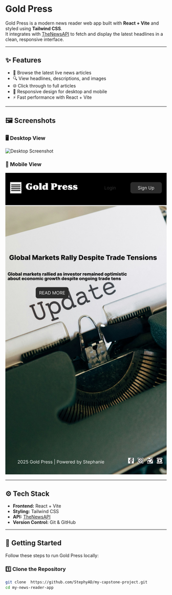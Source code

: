 # Gold Press

Gold Press is a modern news reader web app built with **React + Vite** and styled using **Tailwind CSS**.  
It integrates with [TheNewsAPI](https://www.thenewsapi.com/) to fetch and display the latest headlines in a clean, responsive interface.  

---

## ✨ Features
- 📌 Browse the latest live news articles  
- 🔍 View headlines, descriptions, and images  
- 🌐 Click through to full articles  
- 📱 Responsive design for desktop and mobile  
- ⚡ Fast performance with React + Vite  

---

## 🖼️ Screenshots   

### 🖥️ Desktop View
![Desktop Screenshot](./image.png)

### 📱 Mobile View
![Mobile Screenshot](./image-2.png)

---

## ⚙️ Tech Stack
- **Frontend:** React + Vite  
- **Styling:** Tailwind CSS  
- **API:** [TheNewsAPI](https://www.thenewsapi.com/)  
- **Version Control:** Git & GitHub  

---

## 🚀 Getting Started

Follow these steps to run Gold Press locally:

### 1️⃣ Clone the Repository
```bash
git clone  https://github.com/StephyAD/my-capstone-project.git
cd my-news-reader-app
